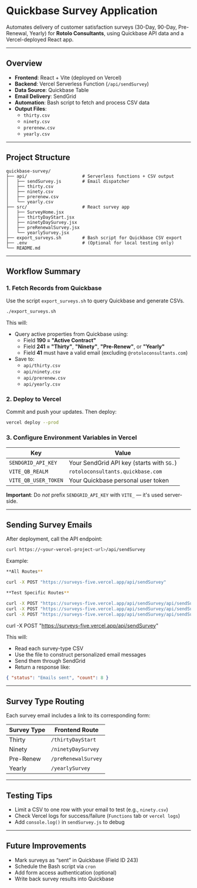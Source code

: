 
# Quickbase Survey Application

Automates delivery of customer satisfaction surveys (30-Day, 90-Day, Pre-Renewal, Yearly) for **Rotolo Consultants**, using Quickbase API data and a Vercel-deployed React app.

---

## Overview

- **Frontend**: React + Vite (deployed on Vercel)
- **Backend**: Vercel Serverless Function (`/api/sendSurvey`)
- **Data Source**: Quickbase Table
- **Email Delivery**: SendGrid
- **Automation**: Bash script to fetch and process CSV data
- **Output Files**:
  - `thirty.csv`
  - `ninety.csv`
  - `prerenew.csv`
  - `yearly.csv`

---

## Project Structure

```
quickbase-survey/
├── api/                     # Serverless functions + CSV output
│   ├── sendSurvey.js        # Email dispatcher
│   ├── thirty.csv
│   ├── ninety.csv
│   ├── prerenew.csv
│   └── yearly.csv
├── src/                     # React survey app
│   ├── SurveyHome.jsx
│   ├── thirtyDayStart.jsx
│   ├── ninetyDaySurvey.jsx
│   ├── preRenewalSurvey.jsx
│   └── yearlySurvey.jsx
├── export_surveys.sh        # Bash script for Quickbase CSV export
├── .env                     # (Optional for local testing only)
└── README.md
```

---

##  Workflow Summary

### 1. Fetch Records from Quickbase

Use the script `export_surveys.sh` to query Quickbase and generate CSVs.

```bash
./export_surveys.sh
```

This will:
- Query active properties from Quickbase using:
  - Field **190 = "Active Contract"**
  - Field **241 = "Thirty"**, **"Ninety"**, **"Pre-Renew"**, or **"Yearly"**
  - Field **41** must have a valid email (excluding `@rotoloconsultants.com`)
- Save to:
  - `api/thirty.csv`
  - `api/ninety.csv`
  - `api/prerenew.csv`
  - `api/yearly.csv`

### 2. Deploy to Vercel

Commit and push your updates. Then deploy:

```bash
vercel deploy --prod
```

### 3. Configure Environment Variables in Vercel

| Key                  | Value                                           |
|----------------------|-------------------------------------------------|
| `SENDGRID_API_KEY`   | Your SendGrid API key (starts with `SG.`)       |
| `VITE_QB_REALM`      | `rotoloconsultants.quickbase.com`               |
| `VITE_QB_USER_TOKEN` | Your Quickbase personal user token              |

**Important**: Do _not_ prefix `SENDGRID_API_KEY` with `VITE_` — it's used server-side.

---

## Sending Survey Emails

After deployment, call the API endpoint:

```bash
curl https://<your-vercel-project-url>/api/sendSurvey
```

Example:

```bash
**All Routes**

curl -X POST "https://surveys-five.vercel.app/api/sendSurvey"

**Test Specific Routes**

curl -X POST "https://surveys-five.vercel.app/api/sendSurvey/api/sendSurvey?type=Thirty"
curl -X POST "https://surveys-five.vercel.app/api/sendSurvey/api/sendSurvey?type=Ninety"
curl -X POST "https://surveys-five.vercel.app/api/sendSurvey/api/sendSurvey?type=Pre-Renew"

```
curl -X POST "https://surveys-five.vercel.app/api/sendSurvey"

This will:
- Read each survey-type CSV
- Use the file to construct personalized email messages
- Send them through SendGrid
- Return a response like:

```json
{ "status": "Emails sent", "count": 8 }
```

---

## Survey Type Routing

Each survey email includes a link to its corresponding form:

| Survey Type | Frontend Route                          |
|-------------|------------------------------------------|
| Thirty      | `/thirtyDayStart`                        |
| Ninety      | `/ninetyDaySurvey`                       |
| Pre-Renew   | `/preRenewalSurvey`                      |
| Yearly      | `/yearlySurvey`                          |

---

## Testing Tips

- Limit a CSV to one row with your email to test (e.g., `ninety.csv`)
- Check Vercel logs for success/failure (`Functions` tab or `vercel logs`)
- Add `console.log()` in `sendSurvey.js` to debug

---

## Future Improvements

- Mark surveys as “sent” in Quickbase (Field ID 243)
- Schedule the Bash script via `cron`
- Add form access authentication (optional)
- Write back survey results into Quickbase